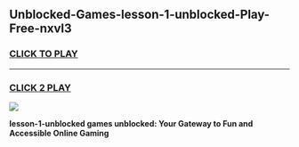 
## Unblocked-Games-lesson-1-unblocked-Play-Free-nxvl3
<h3>
<a href="https://premium76.site?title=lesson-1-unblocked&ref=18A1">CLICK TO PLAY</a></h3>
<hr>

<h3>
<a href="https://premium76.site?title=lesson-1-unblocked&ref=18A1">CLICK 2 PLAY</a>
  
</h3>

<a href="https://premium76.site?title=lesson-1-unblocked&ref=18A1"><img src="https://clearcache.store/games.png"></a>


**lesson-1-unblocked games unblocked: Your Gateway to Fun and Accessible Online Gaming**
